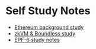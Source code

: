 # Self Study Notes

- [Ethereum background study](./ethereum.md)
- [zkVM & Boundless study](./zkvm-boundless.md)
- [EPF-6 study notes](./epf-6-notes.md)
